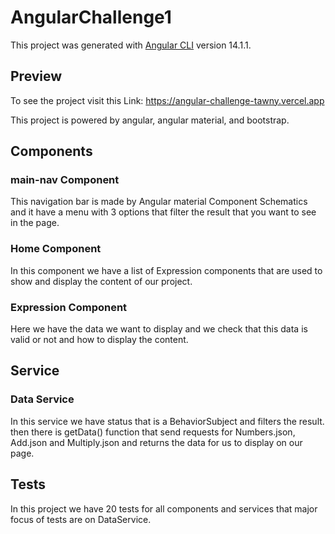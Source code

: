 # AngularChallenge1

This project was generated with [Angular CLI](https://github.com/angular/angular-cli) version 14.1.1.

## Preview

To see the project visit this Link: https://angular-challenge-tawny.vercel.app

This project is powered by angular, angular material, and bootstrap. 

## Components

### main-nav Component
This navigation bar is made by Angular material Component Schematics and it have a menu with 3 options that filter the result that you want to see in the page.

### Home Component
In this component we have a list of Expression components that are used to show and display the content of our project.

### Expression Component
Here we have the data we want to display and we check that this data is valid or not and how to display the content.

## Service

### Data Service
In this service we have status that is a BehaviorSubject and filters the result. then there is getData() function that send requests for Numbers.json, Add.json and Multiply.json and returns the data for us to display on our page. 

## Tests

In this project we have 20 tests for all components and services that major focus of tests are on DataService.

